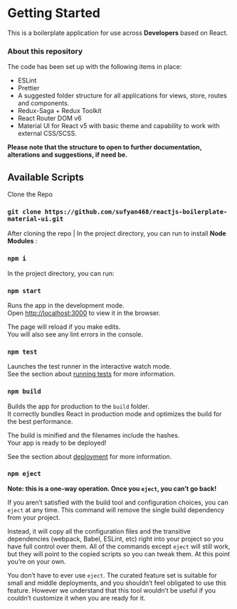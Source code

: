 # Getting Started

This is a boilerplate application for use across **Developers** based on React.

### About this repository

The code has been set up with the following items in place:

-   ESLint
-   Prettier
-   A suggested folder structure for all applications for views, store, routes and components.
-   Redux-Saga + Redux Toolkit
-   React Router DOM v6
-   Material UI for React v5 with basic theme and capability to work with external CSS/SCSS.

**Please note that the structure to open to further documentation, alterations and suggestions, if need be.**

## Available Scripts

Clone the Repo

### `git clone https://github.com/sufyan468/reactjs-boilerplate-material-ui.git`

After cloning the repo | In the project directory, you can run to install **Node Modules** :

### `npm i`

In the project directory, you can run:

### `npm start`

Runs the app in the development mode.\
Open [http://localhost:3000](http://localhost:3000) to view it in the browser.

The page will reload if you make edits.\
You will also see any lint errors in the console.

### `npm test`

Launches the test runner in the interactive watch mode.\
See the section about [running tests](https://facebook.github.io/create-react-app/docs/running-tests) for more information.

### `npm build`

Builds the app for production to the `build` folder.\
It correctly bundles React in production mode and optimizes the build for the best performance.

The build is minified and the filenames include the hashes.\
Your app is ready to be deployed!

See the section about [deployment](https://facebook.github.io/create-react-app/docs/deployment) for more information.

### `npm eject`

**Note: this is a one-way operation. Once you `eject`, you can’t go back!**

If you aren’t satisfied with the build tool and configuration choices, you can `eject` at any time. This command will remove the single build dependency from your project.

Instead, it will copy all the configuration files and the transitive dependencies (webpack, Babel, ESLint, etc) right into your project so you have full control over them. All of the commands except `eject` will still work, but they will point to the copied scripts so you can tweak them. At this point you’re on your own.

You don’t have to ever use `eject`. The curated feature set is suitable for small and middle deployments, and you shouldn’t feel obligated to use this feature. However we understand that this tool wouldn’t be useful if you couldn’t customize it when you are ready for it.
